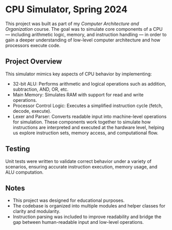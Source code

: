 # CPU Simulator, Spring 2024
This project was built as part of my *Computer Architecture and Organization* course. The goal was to simulate core components of a CPU — including arithmetic logic, memory, and instruction handling — in order to gain a deeper understanding of low-level computer architecture and how processors execute code.
## Project Overview
This simulator mimics key aspects of CPU behavior by implementing:
* 32-bit ALU: Performs arithmetic and logical operations such as addition, subtraction, AND, OR, etc.
* Main Memory: Simulates RAM with support for read and write operations.
* Processor Control Logic: Executes a simplified instruction cycle (fetch, decode, execute).
* Lexer and Parser: Converts readable input into machine-level operations for simulation.
These components work together to simulate how instructions are interpreted and executed at the hardware level, helping us explore instruction sets, memory access, and computational flow.
## Testing
Unit tests were written to validate correct behavior under a variety of scenarios, ensuring accurate instruction execution, memory usage, and ALU computation.
## Notes
* This project was designed for educational purposes.
* The codebase is organized into multiple modules and helper classes for clarity and modularity.
* Instruction parsing was included to improve readability and bridge the gap between human-readable input and low-level operations.
